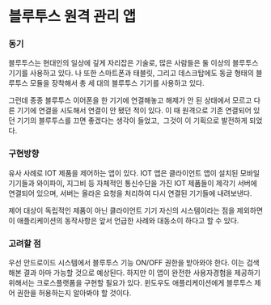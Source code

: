 # 블루투스 원격 관리 앱

### 동기

블루투스는 현대인의 일상에 깊게 자리잡은 기술로, 많은 사람들은 둘 이상의 블루투스 기기를 사용하고 있다. 나 또한 스마트폰과 태블릿, 그리고 데스크탑에도 동글 형태의 블루투스 모듈을 장착해서 총 세 대의 블루투스 기기를 사용하고 있다.

그런데 종종 블루투스 이어폰을 한 기기에 연결해놓고 해제가 안 된 상태에서 모르고 다른 기기에 연결을 시도해서 연결이 안 됐던 적이 있다. 이 때 원격으로 기존 연결되어 있던 기기의 블루투스를 끄면 좋겠다는 생각이 들었고,  그것이 이 기획으로 발전하게 되었다.

### 구현방향

유사 사례로 IOT 제품을 제어하는 앱이 있다. IOT 앱은 클라이언트 앱이 설치된 모바일기기들과 와이파이, 지그비 등 자체적인 통신수단을 가진 IOT 제품들이 제각기 서버에 연결되어 있으며, 서버는 올라온 요청을 처리하여 다시 연결된 기기들에 내려보낸다.

제어 대상이 독립적인 제품이 아닌 클라이언트 기기 자신의 시스템이라는 점을 제외하면 이 애플리케이션의 동작사항은 앞서 언급한 사례와 대동소이 하다고 할 수 있다.

### 고려할 점

우선 안드로이드 시스템에서 블루투스 기능 ON/OFF 권한을 받아와야 한다. 이는 검색해본 결과 아마 가능할 것으로 예상된다. 하지만 이 앱이 완전한 사용자경험을 제공하기 위해서는 크로스플랫폼을 구현할 필요가 있다. 윈도우도 애플리케이션에게 블루투스 제어 권한을 허용하는지 알아봐야 할 것이다.